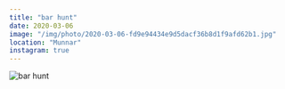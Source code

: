```yaml
---
title: "bar hunt"
date: 2020-03-06
image: "/img/photo/2020-03-06-fd9e94434e9d5dacf36b8d1f9afd62b1.jpg"
location: "Munnar"
instagram: true
---
```


![bar hunt](/img/photo/2020-03-06-fd9e94434e9d5dacf36b8d1f9afd62b1.jpg)

